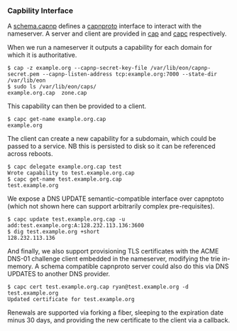 
### Capbility Interface

A [schema.capnp](../lib/cap/schema.capnp) defines a [capnproto](https://capnproto.org/) interface to interact with the nameserver.
A server and client are provided in [cap](../bin/cap/cap.ml]) and [capc](../bin/cap/capc.ml]) respectively.

When we run a nameserver it outputs a capability for each domain for which it is authoritative.
```
$ cap -z example.org --capnp-secret-key-file /var/lib/eon/capnp-secret.pem --capnp-listen-address tcp:example.org:7000 --state-dir /var/lib/eon
$ sudo ls /var/lib/eon/caps/
example.org.cap  zone.cap
```

This capability can then be provided to a client.

```
$ capc get-name example.org.cap
example.org
```

The client can create a new capability for a subdomain, which could be passed to a service.
NB this is persisted to disk so it can be referenced across reboots.

```
$ capc delegate example.org.cap test
Wrote capability to test.example.org.cap
$ capc get-name test.example.org.cap
test.example.org
```

We expose a DNS UPDATE semantic-compatible interface over capnptoto (which not shown here can support arbitrarily complex pre-requisites).

```
$ capc update test.example.org.cap -u add:test.example.org:A:128.232.113.136:3600
$ dig test.example.org +short
128.232.113.136
```

And finally, we also support provisioning TLS certificates with the ACME DNS-01 challenge client embedded in the nameserver, modifying the trie in-memory.
A schema compatible capnproto server could also do this via DNS UPDATES to another DNS provider.

```
$ capc cert test.example.org.cap ryan@test.example.org -d test.example.org
Updated certificate for test.example.org
```

Renewals are supported via forking a fiber, sleeping to the expiration date minus 30 days, and providing the new certificate to the client via a callback.

